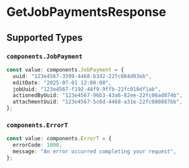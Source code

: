 # GetJobPaymentsResponse


## Supported Types

### `components.JobPayment`

```typescript
const value: components.JobPayment = {
  uuid: "123e4567-3599-4468-b3d2-22fc084d03eb",
  editDate: "2025-07-01 12:00:00",
  jobUuid: "123e4567-f192-44f9-9ffb-22fc018df1ab",
  actionedByUuid: "123e4567-96b3-43a6-82ee-22fc06ad074b",
  attachmentUuid: "123e4567-5c6d-4468-a31e-22fc080887bb",
};
```

### `components.ErrorT`

```typescript
const value: components.ErrorT = {
  errorCode: 1000,
  message: "An error occurred completing your request",
};
```

